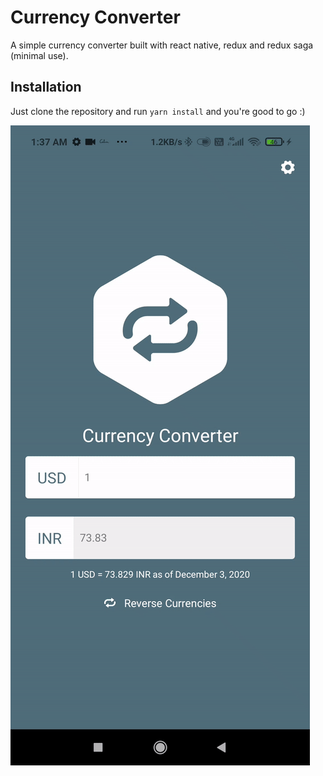 # Currency Converter

A simple currency converter built with react native, redux and redux saga (minimal use).

## Installation

Just clone the repository and run `yarn install` and you're good to go :)



![](https://github.com/parichay28/currency-converter/blob/master/currency_converter.gif)

